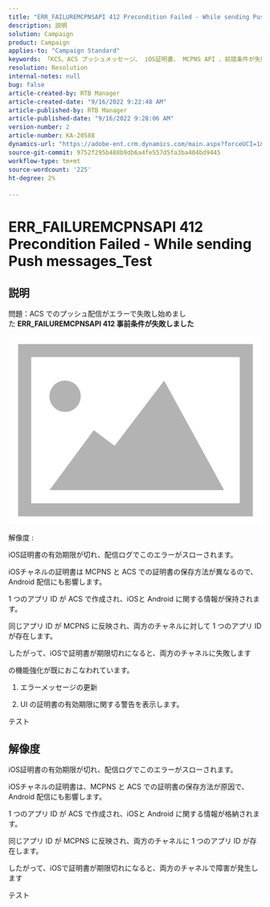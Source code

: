 ```yaml
---
title: "ERR_FAILUREMCPNSAPI 412 Precondition Failed - While sending Push messages_Test"
description: 説明
solution: Campaign
product: Campaign
applies-to: "Campaign Standard"
keywords: 「KCS、ACS プッシュメッセージ、 iOS証明書、 MCPNS API 、前提条件が失敗しました」
resolution: Resolution
internal-notes: null
bug: false
article-created-by: RTB Manager
article-created-date: "9/16/2022 9:22:48 AM"
article-published-by: RTB Manager
article-published-date: "9/16/2022 9:28:06 AM"
version-number: 2
article-number: KA-20588
dynamics-url: "https://adobe-ent.crm.dynamics.com/main.aspx?forceUCI=1&pagetype=entityrecord&etn=knowledgearticle&id=c07f1620-a135-ed11-9db1-00224808679b"
source-git-commit: 9752f295b488b9db6a4fe557d5fa3ba404bd9445
workflow-type: tm+mt
source-wordcount: '225'
ht-degree: 2%

---
```


# ERR_FAILUREMCPNSAPI 412 Precondition Failed - While sending Push messages_Test

## 説明


問題：ACS でのプッシュ配信がエラーで失敗し始めました <b>ERR_FAILUREMCPNSAPI 412 事前条件が失敗しました </b>

![](assets/___0cbe6fd2-a135-ed11-9db1-00224808679b___.png)



解像度 :

iOS証明書の有効期限が切れ、配信ログでこのエラーがスローされます。

iOSチャネルの証明書は MCPNS と ACS での証明書の保存方法が異なるので、Android 配信にも影響します。

1 つのアプリ ID が ACS で作成され、iOSと Android に関する情報が保持されます。

同じアプリ ID が MCPNS に反映され、両方のチャネルに対して 1 つのアプリ ID が存在します。

したがって、iOSで証明書が期限切れになると、両方のチャネルに失敗します



の機能強化が既におこなわれています。

1. エラーメッセージの更新

2. UI の証明書の有効期限に関する警告を表示します。





テスト


## 解像度


iOS証明書の有効期限が切れ、配信ログでこのエラーがスローされます。

iOSチャネルの証明書は、MCPNS と ACS での証明書の保存方法が原因で、Android 配信にも影響します。

1 つのアプリ ID が ACS で作成され、iOSと Android に関する情報が格納されます。

同じアプリ ID が MCPNS に反映され、両方のチャネルに 1 つのアプリ ID が存在します。

したがって、iOSで証明書が期限切れになると、両方のチャネルで障害が発生します





テスト
